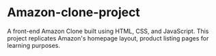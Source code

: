 # Amazon-clone-project
A front-end Amazon Clone built using HTML, CSS, and JavaScript. This project replicates Amazon's homepage layout, product listing pages for learning purposes.
